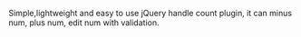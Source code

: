 Simple,lightweight and easy to use jQuery handle count plugin, it can minus num, plus num, edit num with validation.